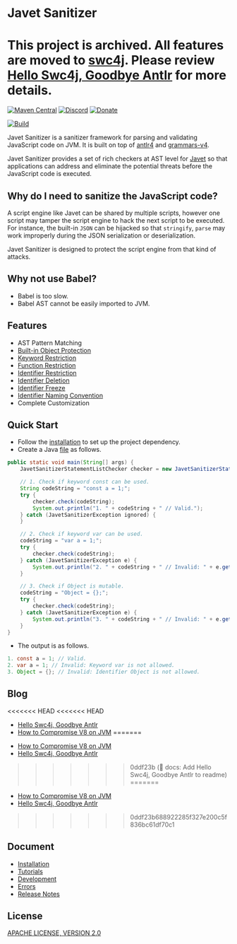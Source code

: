 # Javet Sanitizer

# This project is archived. All features are moved to [swc4j](https://github.com/caoccao/swc4j). Please review [Hello Swc4j, Goodbye Antlr](https://blog.caoccao.com/hello-swc4j-goodbye-antlr-f9a63e45a3d4) for more details.

[![Maven Central](https://img.shields.io/maven-central/v/com.caoccao.javet.sanitizer/javet-sanitizer?style=for-the-badge)](https://central.sonatype.com/search?q=g:com.caoccao.javet.sanitizer) [![Discord](https://img.shields.io/discord/870518906115211305?label=join%20our%20Discord&style=for-the-badge)](https://discord.gg/R4vvKU96gw) [![Donate](https://img.shields.io/badge/Donate-green?style=for-the-badge)](https://opencollective.com/javet)

[![Build](https://github.com/caoccao/JavetSanitizer/actions/workflows/multiple_build.yml/badge.svg)](https://github.com/caoccao/JavetSanitizer/actions/workflows/multiple_build.yml)

Javet Sanitizer is a sanitizer framework for parsing and validating JavaScript code on JVM. It is built on top of [antlr4](https://github.com/antlr/antlr4) and [grammars-v4](https://github.com/antlr/grammars-v4).

Javet Sanitizer provides a set of rich checkers at AST level for [Javet](https://github.com/caoccao/Javet) so that applications can address and eliminate the potential threats before the JavaScript code is executed.

## Why do I need to sanitize the JavaScript code?

A script engine like Javet can be shared by multiple scripts, however one script may tamper the script engine to hack the next script to be executed. For instance, the built-in `JSON` can be hijacked so that `stringify`, `parse` may work improperly during the JSON serialization or deserialization.

Javet Sanitizer is designed to protect the script engine from that kind of attacks.

## Why not use Babel?

* Babel is too slow.
* Babel AST cannot be easily imported to JVM.

## Features

* AST Pattern Matching
* [Built-in Object Protection](docs/features/built_in_object_protection.md)
* [Keyword Restriction](docs/features/keyword_restriction.md)
* [Function Restriction](docs/features/function_restriction.md)
* [Identifier Restriction](docs/features/identifier_restriction.md)
* [Identifier Deletion](docs/features/identifier_deletion.md)
* [Identifier Freeze](docs/features/identifier_freeze.md)
* [Identifier Naming Convention](docs/features/identifier_naming_convention.md)
* Complete Customization

## Quick Start

* Follow the [installation](docs/installation.md) to set up the project dependency.
* Create a Java [file](src/test/java/com/caoccao/javet/sanitizer/tutorials/TutorialQuickStart.java) as follows.

```java
public static void main(String[] args) {
    JavetSanitizerStatementListChecker checker = new JavetSanitizerStatementListChecker();

    // 1. Check if keyword const can be used.
    String codeString = "const a = 1;";
    try {
        checker.check(codeString);
        System.out.println("1. " + codeString + " // Valid.");
    } catch (JavetSanitizerException ignored) {
    }

    // 2. Check if keyword var can be used.
    codeString = "var a = 1;";
    try {
        checker.check(codeString);
    } catch (JavetSanitizerException e) {
        System.out.println("2. " + codeString + " // Invalid: " + e.getMessage());
    }

    // 3. Check if Object is mutable.
    codeString = "Object = {};";
    try {
        checker.check(codeString);
    } catch (JavetSanitizerException e) {
        System.out.println("3. " + codeString + " // Invalid: " + e.getMessage());
    }
}
```

* The output is as follows.

```java
1. const a = 1; // Valid.
2. var a = 1; // Invalid: Keyword var is not allowed.
3. Object = {}; // Invalid: Identifier Object is not allowed.
```

## Blog

<<<<<<< HEAD
<<<<<<< HEAD
- [Hello Swc4j, Goodbye Antlr](https://blog.caoccao.com/hello-swc4j-goodbye-antlr-f9a63e45a3d4)
- [How to Compromise V8 on JVM](https://sjtucaocao.medium.com/how-to-compromise-v8-on-jvm-ceb385572461)
=======
* [How to Compromise V8 on JVM](https://sjtucaocao.medium.com/how-to-compromise-v8-on-jvm-ceb385572461)
* [Hello Swc4j, Goodbye Antlr](https://blog.caoccao.com/hello-swc4j-goodbye-antlr-f9a63e45a3d4)
>>>>>>> 0ddf23b (📃 docs: Add Hello Swc4j, Goodbye Antlr to readme)
=======
* [How to Compromise V8 on JVM](https://sjtucaocao.medium.com/how-to-compromise-v8-on-jvm-ceb385572461)
* [Hello Swc4j, Goodbye Antlr](https://blog.caoccao.com/hello-swc4j-goodbye-antlr-f9a63e45a3d4)
>>>>>>> 0ddf23b688922285f327e200c5f836bc61df70c1

## Document

* [Installation](docs/installation.md)
* [Tutorials](docs/tutorials/)
* [Development](docs/development.md)
* [Errors](docs/errors.md)
* [Release Notes](docs/release-notes.md)

## License

[APACHE LICENSE, VERSION 2.0](LICENSE)
